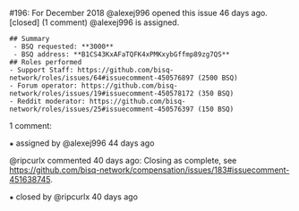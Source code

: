#196: For December 2018
@alexej996 opened this issue 46 days ago.  [closed] (1 comment)
@alexej996 is assigned. 

    ## Summary
     - BSQ requested: **3000**
     - BSQ address: **B1CS43KxAFaTQFK4xPMKxybGffmp89zg7QS**
    ## Roles performed
    - Support Staff: https://github.com/bisq-network/roles/issues/64#issuecomment-450576897 (2500 BSQ)
    - Forum operator: https://github.com/bisq-network/roles/issues/19#issuecomment-450578172 (350 BSQ)
    - Reddit moderator: https://github.com/bisq-network/roles/issues/25#issuecomment-450576397 (150 BSQ)


1 comment:

⁕ assigned by @alexej996 44 days ago

@ripcurlx commented 40 days ago:
    Closing as complete, see https://github.com/bisq-network/compensation/issues/183#issuecomment-451638745.


⁕ closed by @ripcurlx 40 days ago


